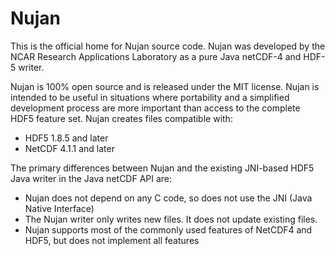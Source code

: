 # Nujan
This is the official home for Nujan source code.  Nujan was developed by the NCAR Research Applications Laboratory as a pure Java netCDF-4 and HDF-5 writer.  

Nujan is 100% open source and is released under the MIT license. Nujan is intended to be useful in situations where portability and a simplified development process are more important than access to the complete HDF5 feature set.  Nujan creates files compatible with:

* HDF5 1.8.5 and later
* NetCDF 4.1.1 and later

The primary differences between Nujan and the existing JNI-based HDF5 Java writer in the Java netCDF API are:

* Nujan does not depend on any C code, so does not use the JNI (Java Native Interface)
* The Nujan writer only writes new files. It does not update existing files.
* Nujan supports most of the commonly used features of NetCDF4 and HDF5, but does not implement all features
